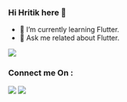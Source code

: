 ### Hi Hritik  here 👋
- 🌱 I’m currently learning Flutter.
- 💬 Ask me  related about  Flutter. 
<img src="https://github-readme-stats.vercel.app/api?username=Hritik602&&show_icons=true&title_color=ffffff&icon_color=bb2acf&text_color=daf7dc&bg_color=151515">

### Connect me On :
<p align="left">
<a href = "https://www.linkedin.com/in/hritikrajkarn/"><img src="https://img.icons8.com/fluent/48/000000/linkedin.png"/></a>
<a href = "https://twitter.com/KarnHritik"><img src="https://img.icons8.com/color/48/000000/twitter--v1.png"/></a>
</p>
